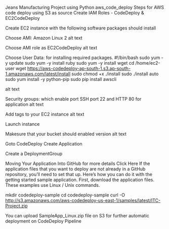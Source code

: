 Jeans Manufacturing Project using Python
aws_code_deploy
Steps for AWS code deploy using S3 as source
Create IAM Roles - CodeDeploy & EC2CodeDeploy

Create EC2 instance with the following software packages should install

Choose AMI: Amazon Linux 2
alt text

Choose AMI role as EC2CodeDeploy
alt text

Choose User Data: for installing required packages.
#!/bin/bash
sudo yum -y update
sudo yum -y install ruby
sudo yum -y install wget
cd /home/ec2-user
wget https://aws-codedeploy-ap-south-1.s3.ap-south-1.amazonaws.com/latest/install
sudo chmod +x ./install
sudo ./install auto
sudo yum install -y python-pip
sudo pip install awscli

alt text

Security groups: which enable port SSH port 22 and HTTP 80 for application
alt text

Add tags to your EC2 instance
alt text

Launch instance

Makesure that your bucket should enabled version
alt text

Goto CodeDeploy Create Application

Create a DeploymentGroup

Moving Your Application Into GitHub
for more details Click Here If the application files that you want to deploy are not already in a GitHub repository, you’ll need to set that up. Here’s how you can do it with the getting started sample application. First, download the application files. These examples use Linux / Unix commands.


mkdir codedeploy-sample
cd codedeploy-sample
curl -O http://s3.amazonaws.com/aws-codedeploy-us-east-1/samples/latest/ITC-Project.zip


You can upload SampleApp_Linux.zip file on S3 for further automatic deployment on CodeDeploy Pipeline

